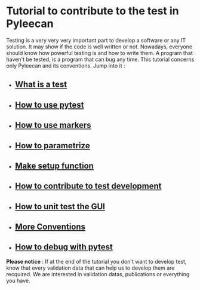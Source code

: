 # Tutorial to contribute to the test in Pyleecan

Testing is a very very very important part to develop a software or any IT solution. It may show if the code is well written or not. Nowadays, everyone should
know how powerful testing is and how to write them. A program that haven't be tested, is a program that can bug any time.
This tutorial concerns only Pyleecan and its conventions. Jump into it :

* ## [What is a test](https://github.com/BenjaminGabet/pyleecan-doc/blob/patch-1/Tests_Turorials/what.is.a.test.md)
* ## [How to use pytest](https://github.com/BenjaminGabet/pyleecan-doc/blob/patch-1/Tests_Turorials/how.to.use.pytest.md)
* ## [How to use markers](https://github.com/BenjaminGabet/pyleecan-doc/blob/patch-1/Tests_Turorials/how.to.use.markers.md)
* ## [How to parametrize](https://github.com/BenjaminGabet/pyleecan-doc/blob/patch-1/Tests_Turorials/how.to.parametrize.md)
* ## [Make setup function](https://github.com/BenjaminGabet/pyleecan-doc/blob/patch-1/Tests_Turorials/make.setup.function.md)
* ## [How to contribute to test development](https://github.com/BenjaminGabet/pyleecan-doc/blob/patch-1/Tests_Turorials/how.to.contribute.md)
* ## [How to unit test the GUI](https://github.com/BenjaminGabet/pyleecan-doc/blob/patch-1/Tests_Turorials/how.to.unit.test.GUI.md)
* ## [More Conventions](https://github.com/BenjaminGabet/pyleecan-doc/blob/patch-1/Tests_Turorials/more.conventions.md)
* ## [How to debug with pytest](https://github.com/BenjaminGabet/pyleecan-doc/blob/patch-1/Tests_Turorials/how.to.debug.with.pytest.md)


__Please notice__ : If at the end of the tutorial you don't want to develop test, know that every validation data that can help us to develop them are recquired.
We are interested in validation datas, publications or everything you have.
